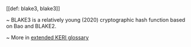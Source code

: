 [[def: blake3, blake3]]

~ BLAKE3 is a relatively young (2020) cryptographic hash function based on Bao and BLAKE2.

~ More in <a href="https://weboftrust.github.io/WOT-terms/docs/glossary/blake3">extended KERI glossary</a>
